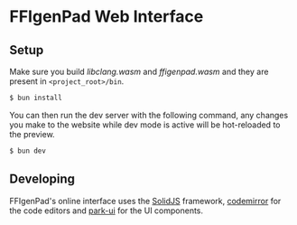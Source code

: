 # FFIgenPad Web Interface

## Setup

Make sure you build *libclang.wasm* and *ffigenpad.wasm* and they are present in `<project_root>/bin`.

```bash
$ bun install
```

You can then run the dev server with the following command, any changes you make to the website while dev mode is active will be hot-reloaded to the preview.

```bash
$ bun dev
```

## Developing

FFIgenPad's online interface uses the [SolidJS](https://www.solidjs.com/) framework, [codemirror](https://codemirror.net/) for the code editors and [park-ui](https://park-ui.com/) for the UI components.
